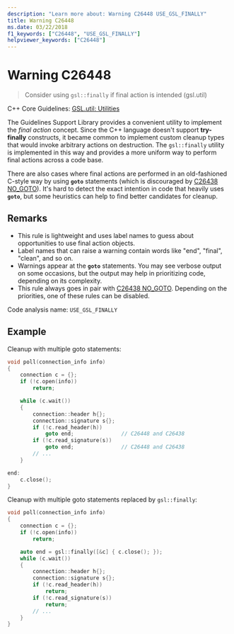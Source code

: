 ```yaml
---
description: "Learn more about: Warning C26448 USE_GSL_FINALLY"
title: Warning C26448
ms.date: 03/22/2018
f1_keywords: ["C26448", "USE_GSL_FINALLY"]
helpviewer_keywords: ["C26448"]
---
```

# Warning C26448

> Consider using `gsl::finally` if final action is intended (gsl.util)

C++ Core Guidelines: [GSL.util: Utilities](https://github.com/isocpp/CppCoreGuidelines/blob/master/CppCoreGuidelines.md#SS-utilities)

The Guidelines Support Library provides a convenient utility to implement the *final action* concept. Since the C++ language doesn't support **try-finally** constructs, it became common to implement custom cleanup types that would invoke arbitrary actions on destruction. The `gsl::finally` utility is implemented in this way and provides a more uniform way to perform final actions across a code base.

There are also cases where final actions are performed in an old-fashioned C-style way by using **`goto`** statements (which is discouraged by [C26438 NO_GOTO](c26438.md)). It's hard to detect the exact intention in code that heavily uses **`goto`**, but some heuristics can help to find better candidates for cleanup.

## Remarks

- This rule is lightweight and uses label names to guess about opportunities to use final action objects.
- Label names that can raise a warning contain words like "end", "final", "clean", and so on.
- Warnings appear at the **`goto`** statements. You may see verbose output on some occasions, but the output may help in prioritizing code, depending on its complexity.
- This rule always goes in pair with [C26438 NO_GOTO](c26438.md). Depending on the priorities, one of these rules can be disabled.

Code analysis name: `USE_GSL_FINALLY`

## Example

Cleanup with multiple goto statements:

```cpp
void poll(connection_info info)
{
    connection c = {};
    if (!c.open(info))
        return;

    while (c.wait())
    {
        connection::header h{};
        connection::signature s{};
        if (!c.read_header(h))
            goto end;               // C26448 and C26438
        if (!c.read_signature(s))
            goto end;               // C26448 and C26438
        // ...
    }

end:
    c.close();
}
```

Cleanup with multiple goto statements replaced by `gsl::finally`:

```cpp
void poll(connection_info info)
{
    connection c = {};
    if (!c.open(info))
        return;

    auto end = gsl::finally([&c] { c.close(); });
    while (c.wait())
    {
        connection::header h{};
        connection::signature s{};
        if (!c.read_header(h))
            return;
        if (!c.read_signature(s))
            return;
        // ...
    }
}
```
